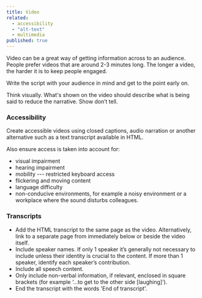 ```yaml
---
title: Video
related:
  - accessibility
  - "alt-text"
  - multimedia
published: true
---
```


Video can be a great way of getting information across to an audience. People prefer videos that are around 2-3 minutes long. The longer a video, the harder it is to keep people engaged.

Write the script with your audience in mind and get to the point early on.

Think visually. What's shown on the video should describe what is being said to reduce the narrative. Show don’t tell.

### Accessibility

Create accessible videos using closed captions, audio narration or another alternative such as a text transcript available in HTML.

Also ensure access is taken into account for:

- visual impairment
- hearing impairment
- mobility --- restricted keyboard access
- flickering and moving content
- language difficulty
- non-conducive environments, for example a noisy environment or a workplace where the sound disturbs colleagues.

### Transcripts

- Add the HTML transcript to the same page as the video. Alternatively, link to a separate page from immediately below or beside the video itself.
- Include speaker names. If only 1 speaker it’s generally not necessary to include unless their identity is crucial to the content. If more than 1 speaker, identify each speaker’s contribution.
- Include all speech content.
- Only include non-verbal information, if relevant, enclosed in square brackets (for example ‘...to get to the other side [laughing]’).
- End the transcript with the words 'End of transcript'.
